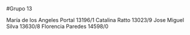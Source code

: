 #Grupo 13

María de los Angeles Portal 13196/1
Catalina Ratto 13023/9
Jose Miguel Silva 13630/8
Florencia Paredes 14598/0

